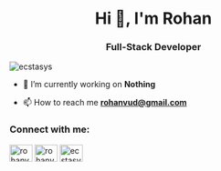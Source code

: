 <h1 align="center">Hi 👋, I'm Rohan</h1>
<h3 align="center">Full-Stack Developer</h3>

<p align="left"> <img src="https://komarev.com/ghpvc/?username=ecstasys&label=Profile%20views&color=0e75b6&style=flat" alt="ecstasys" /> </p>

- 🔭 I’m currently working on **Nothing**

- 📫 How to reach me **rohanvud@gmail.com**

<h3 align="left">Connect with me:</h3>
<p align="left">
<a href="https://twitter.com/rohanvud" target="blank"><img align="center" src="https://raw.githubusercontent.com/rahuldkjain/github-profile-readme-generator/master/src/images/icons/Social/twitter.svg" alt="rohanvud" height="30" width="40" /></a>
<a href="https://instagram.com/rohanvud" target="blank"><img align="center" src="https://raw.githubusercontent.com/rahuldkjain/github-profile-readme-generator/master/src/images/icons/Social/instagram.svg" alt="rohanvud" height="30" width="40" /></a>
<a href="https://www.leetcode.com/ecstasys" target="blank"><img align="center" src="https://raw.githubusercontent.com/rahuldkjain/github-profile-readme-generator/master/src/images/icons/Social/leet-code.svg" alt="ecstasys" height="30" width="40" /></a>
</p>

